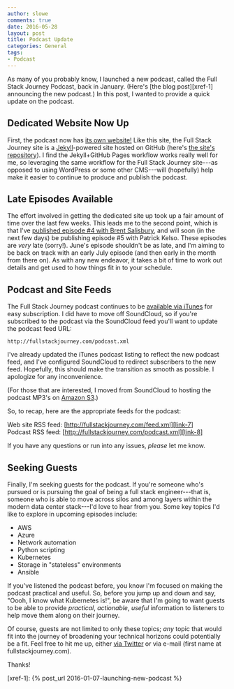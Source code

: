 ```yaml
---
author: slowe
comments: true
date: 2016-05-28
layout: post
title: Podcast Update
categories: General
tags:
- Podcast
---
```


As many of you probably know, I launched a new podcast, called the Full Stack Journey Podcast, back in January. (Here's [the blog post][xref-1] announcing the new podcast.) In this post, I wanted to provide a quick update on the podcast.

## Dedicated Website Now Up

First, the podcast now has [its own website!][link-1] Like this site, the Full Stack Journey site is a [Jekyll][link-2]-powered site hosted on GitHub (here's [the site's repository][link-3]). I find the Jekyll+GitHub Pages workflow works really well for me, so leveraging the same workflow for the Full Stack Journey site---as opposed to using WordPress or some other CMS---will (hopefully) help make it easier to continue to produce and publish the podcast.

## Late Episodes Available

The effort involved in getting the dedicated site up took up a fair amount of time over the last few weeks. This leads me to the second point, which is that I've [published episode #4 with Brent Salisbury][link-5], and will soon (in the next few days) be publishing episode #5 with Patrick Kelso. These episodes are _very_ late (sorry!). June's episode shouldn't be as late, and I'm aiming to be back on track with an early July episode (and then early in the month from there on). As with any new endeavor, it takes a bit of time to work out details and get used to how things fit in to your schedule.

## Podcast and Site Feeds

The Full Stack Journey podcast continues to be [available via iTunes][link-4] for easy subscription. I did have to move off SoundCloud, so if you're subscribed to the podcast via the SoundCloud feed you'll want to update the podcast feed URL:

    http://fullstackjourney.com/podcast.xml

I've already updated the iTunes podcast listing to reflect the new podcast feed, and I've configured SoundCloud to redirect subscribers to the new feed. Hopefully, this should make the transition as smooth as possible. I apologize for any inconvenience.

(For those that are interested, I moved from SoundCloud to hosting the podcast MP3's on [Amazon S3][link-6].)

So, to recap, here are the appropriate feeds for the podcast:

Web site RSS feed: [http://fullstackjourney.com/feed.xml][link-7]  
Podcast RSS feed: [http://fullstackjourney.com/podcast.xml][link-8]

If you have any questions or run into any issues, _please_ let me know.

## Seeking Guests

Finally, I'm seeking guests for the podcast. If you're someone who's pursued or is pursuing the goal of being a full stack engineer---that is, someone who is able to move across silos and among layers within the modern data center stack---I'd love to hear from you. Some key topics I'd like to explore in upcoming episodes include:

* AWS
* Azure
* Network automation
* Python scripting
* Kubernetes
* Storage in "stateless" environments
* Ansible

If you've listened the podcast before, you know I'm focused on making the podcast practical and useful. So, before you jump up and down and say, "Oooh, I know what Kubernetes is!", be aware that I'm going to want guests to be able to provide _practical_, _actionable_, _useful_ information to listeners to help move them along on their journey.

Of course, guests are not limited to only these topics; _any_ topic that would fit into the journey of broadening your technical horizons could potentially be a fit. Feel free to hit me up, either [via Twitter][link-9] or via e-mail (first name at fullstackjourney.com).

Thanks!



[link-1]: http://fullstackjourney.com
[link-2]: http://jekyllrb.com/
[link-3]: https://github.com/lowescott/fullstackjourney
[link-4]: https://itunes.apple.com/us/podcast/full-stack-journey/id1073172158?mt=2
[link-5]: http://fullstackjourney.com/2016/04/14/full-stack-journey-ep004/
[link-6]: http://aws.amazon.com/s3/
[link-7]: http://fullstackjourney.com/feed.xml
[link-8]: http://fullstackjourney.com/podcast.xml
[link-9]: https://twitter.com/scott_lowe

[xref-1]: {% post_url 2016-01-07-launching-new-podcast %}
